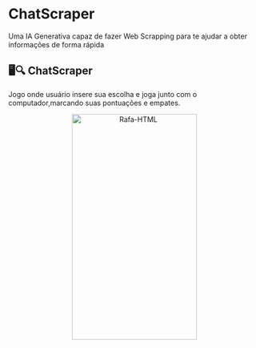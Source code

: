 # ChatScraper
Uma IA Generativa capaz de fazer Web Scrapping para te ajudar a obter informações de forma rápida


## 🖥️🔍 ChatScraper
Jogo onde usuário insere sua escolha e joga junto com o computador,marcando suas pontuações e empates.
<div align="center">
   <img align="center"  alt="Rafa-HTML" height="450" width="250" src="https://cdn.discordapp.com/attachments/1022605277469626472/1165699359531347988/az_recorder_20231022_133840.gif?ex=6547cd20&is=65355820&hm=e87cc7a966105d85a48a4883ea42ac681b97bd02deb30134ab9d8ffd4b8fb377&">
</div>
 

